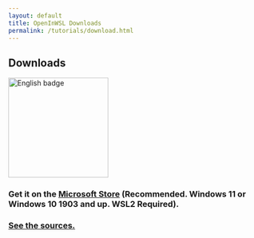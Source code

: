```yaml
---
layout: default
title: OpenInWSL Downloads
permalink: /tutorials/download.html
---
```


## Downloads

<a href='//www.microsoft.com/store/apps/9ngmqpwcg7sf?cid=storebadge&ocid=badge'><img data-tilt-max="7.5" data-tilt-scale="1.025" data-tilt-speed="1000" data-tilt src='https://developer.microsoft.com/store/badges/images/English_get-it-from-MS.png' alt='English badge' width='200'/></a>

### Get it on the [Microsoft Store](https://www.microsoft.com/en-us/p/openinwsl/9ngmqpwcg7sf) (Recommended. Windows 11 or Windows 10 1903 and up. WSL2 Required).

<!---
### [Traditional Windows Installer](https://github.com/Opticos/OpenInWSL-Source/releases/) (Windows 10 1903 and up. WSL2 Required).

### Winget downloads the Traditional Installer version: ```winget install openinwsl```





### Also, there is an itch.io page: (Coming Soon)
<iframe src="https://itch.io/embed/779749" width="552" height="167" frameborder="0"><a href="https://opticos.itch.io/gwsl">GWSL by Optico5</a></iframe>
-->

### [See the sources.](https://github.com/Opticos/openinwsl-Source)
